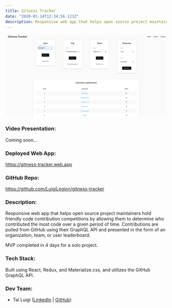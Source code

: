 ```yaml
---
title: Gitness Tracker
date: "2020-01-14T12:34:56.121Z"
description: Responsive web app that helps open source project maintainers hold friendly code contribution competitions by allowing them to determine who contributed the most code over a given period of time. Contributions are pulled from GitHub using their GraphQL API and presented in the form of an organization, team, or user leaderboard.
---
```


![Gitness Tracker Screenshot](./gitness-tracker.png)

### Video Presentation:

Coming soon...

### Deployed Web App:

https://gitness-tracker.web.app

### GitHub Repo:

https://github.com/LuigiLegion/gitness-tracker

### Description:

Responsive web app that helps open source project maintainers hold friendly code contribution competitions by allowing them to determine who contributed the most code over a given period of time. Contributions are pulled from GitHub using their GraphQL API and presented in the form of an organization, team, or user leaderboard.

MVP completed in 4 days for a solo project.

### Tech Stack:

Built using React, Redux, and Materialize.css, and utilizes the GitHub GraphQL API.

### Dev Team:

- Tal Luigi ([LinkedIn](https://www.linkedin.com/in/talluigi) | [GitHub](https://github.com/luigilegion))
